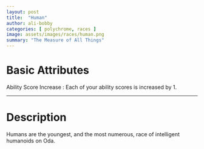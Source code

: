 ```yaml
---
layout: post
title:  "Human"
author: ali-bobby
categories: [ polychrome, races ]
image: assets/images/races/human.png
summary: "The Measure of All Things"
---
```


# Basic Attributes

Ability Score Increase
: Each of your ability scores is increased by 1.

---
# Description

Humans are the youngest, and the most numerous, race of intelligent humanoids on Oda.
